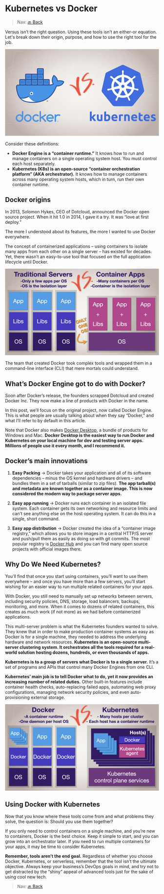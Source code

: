 # Kubernetes vs Docker

> Nav: [🔙 Back](../readme.md)

Versus isn’t the right question. Using these tools isn’t an either-or equation. Let's break down their origin, purpose, and how to use the right tool for the job.

![Kubernetes vs Docker](../images/kubernetes-vs-docker-1-1.png)

Consider these definitions:
- **Docker Engine is a “container runtime.”** It knows how to run and manage containers on a single operating system host. You must control each host separately.
- **Kubernetes (K8s) is an open-source “container orchestration platform” (AKA orchestrator).** It knows how to manage containers across many operating system hosts, which in turn, run their own container runtime.

## Docker origins

In 2013, Solomon Hykes, CEO of Dotcloud, announced the Docker open source project. When it hit 1.0 in 2014, I gave it a try. It was “love at first deploy.”

The more I understood about its features, the more I wanted to use Docker everywhere.

The concept of containerized applications – using containers to isolate many apps from each other on a single server – has existed for decades. Yet, there wasn’t an easy-to-use tool that focused on the full application lifecycle until Docker.

![Traditional Servers vs Container Apps](../images/TraditionalServers_vs_ContainerApps.png)

The team that created Docker took complex tools and wrapped them in a command-line interface (CLI) that mere mortals could understand.

## What’s Docker Engine got to do with Docker?
Soon after Docker’s release, the founders scrapped Dotcloud and created Docker Inc. They now make a line of products with Docker in the name.

In this post, we’ll focus on the original project, now called Docker Engine. This is what people are usually talking about when they say “Docker,” and what I’ll refer to by default in this article.

Note that Docker also makes [Docker Desktop](https://www.docker.com/products/docker-desktop/), a bundle of products for Windows and Mac. **Docker Desktop is the easiest way to run Docker and Kubernetes on your local machine for dev and testing server apps. Millions of people use it every month, and I recommend it.**

## Docker’s main innovations
1. **Easy Packing** -> Docker takes your application and all of its software dependencies – minus the OS kernel and hardware drivers – and bundles them in a set of tarballs (similar to zip files). **The app tarball(s) and metadata are known together as a container image. This is now considered the modern way to package server apps.**

2. **Easy app running** -> Docker runs each container in an isolated file system. Each container gets its own networking and resource limits and can’t see anything else on the host operating system. It can do this in a single, short command.

3. **Easy app distribution** -> Docker created the idea of a “container image registry,” which allows you to store images in a central HTTP/S server and push/pull them as easily as doing so with git commits. The most popular registry is [Docker Hub](https://hub.docker.com/) and you can find many open source projects with official images there.

## Why Do We Need Kubernetes?
You’ll find that once you start using containers, you’ll want to use them everywhere – and once you have more than a few servers, you’ll start wishing for an easier way to run multiple related containers for your apps.

With Docker, you still need to manually set up networks between servers, including security policies, DNS, storage, load balancers, backups, monitoring, and more. When it comes to dozens of related containers, this creates as much work (if not more) as we had before containerized applications.

This multi-server problem is what the Kubernetes founders wanted to solve. They knew that in order to make production container systems as easy as Docker is for a single machine, they needed to address the underlying hardware and network resources. **Kubernetes is an open-source multi-server clustering system. It orchestrates all the tools required for a real-world solution hosting dozens, hundreds, or even thousands of apps.**

**Kubernetes is to a group of servers what Docker is to a single server.** It’s a set of programs and APIs that control many Docker Engines from one CLI.

**Kubernetes’ main job is to tell Docker what to do, yet it now provides an increasing number of related duties.** Other built-in features include container health checks, auto-replacing failed apps, automating web proxy configurations, managing network security policies, and even auto-provisioning external storage.

![Traditional Servers vs Container Apps](../images/docker-vs-kubernetes.png)

## Using Docker with Kubernetes
Now that you know where these tools come from and what problems they solve, the question is: Should you use them together?

If you only need to control containers on a single machine, and you’re new to containers, Docker is the best choice. Keep it simple to start, and you can grow into an orchestrator later. If you need to run multiple containers for your apps, it may be time to consider Kubernetes.

**Remember, tools aren’t the end goal.** Regardless of whether you choose Docker, Kubernetes, or serverless, remember that the tool isn’t the ultimate objective. Always keep your business’s DevOps goals in mind, and try not to get distracted by the “shiny” appeal of advanced tools just for the sake of using cool new tech.

> Nav: [🔙 Back](../readme.md)